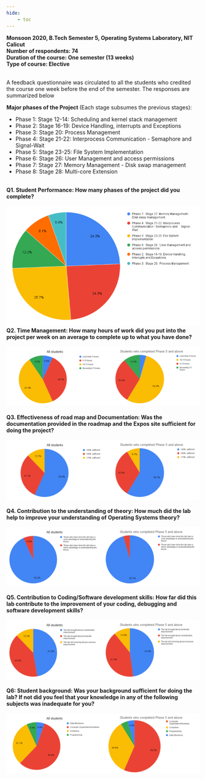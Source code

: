 ```yaml
---
hide:
    - toc
---
```

<div id="nitc20">
<b>Monsoon 2020, B.Tech Semester 5, Operating Systems Laboratory, NIT Calicut</b><br>
<b>Number of respondents: 74</b><br>
<b>Duration of the course: One semester (13 weeks)  </b><br>
<b>Type of course: Elective</b><br>
<br>
<p>A feedback questionnaire was circulated to all the students who credited
the course one week before the end of the semester. The responses
are summarized below</p>
<b>Major phases of the Project </b>(Each stage subsumes the previous
stages):<br>
<ul>
<li>Phase 1: Stage 12-14: Scheduling and kernel stack management</li>
<li>Phase 2: Stage 16-19: Device Handling, interrupts and Exceptions</li>
<li>Phase 3: Stage 20: Process Management</li>
<li>Phase 4: Stage 21-22: Interprocess Communication - Semaphore and
Signal-Wait</li>
<li>Phase 5: Stage 23-25: File System Implementation</li>
<li>Phase 6: Stage 26: User Management and access permissions</li>
<li>Phase 7: Stage 27: Memory Management - Disk swap management</li>
<li>Phase 8: Stage 28: Multi-core Extension</li>
</ul>
<br>
<b>Q1. Student Performance: How many phases of the project did you complete?</b><br><br>
<img src="./nitc20q1.png">
<br>
<b>Q2. Time Management: How many hours of work did you put into the project per week on an average to complete up to what you have done?</b><br><br>
<img src="./nitc20q2.png">
<br><br>
<b>Q3. Effectiveness of road map and Documentation: Was the documentation provided in the roadmap and the Expos site sufficient for doing the project?</b><br><br>
<img src="./nitc20q3.png">
<br><br>
<b>Q4. Contribution to the understanding of theory: How much did the lab help to improve your understanding of Operating Systems theory?</b><br><br>
<img src="./nitc20q4.png">
<br><br>
<b>Q5. Contribution to Coding/Software development skills: How far did this lab contribute to the improvement of your coding, debugging and software development skills?</b><br><br>
<img src="./nitc20q5.png">
<br><br>
<b>Q6: Student background: Was your background sufficient for doing the lab? If not did you feel that your knowledge in any of the following subjects was inadequate for you?</b><br><br>
<img src="./nitc20q6.png">
<br><br>
</div>